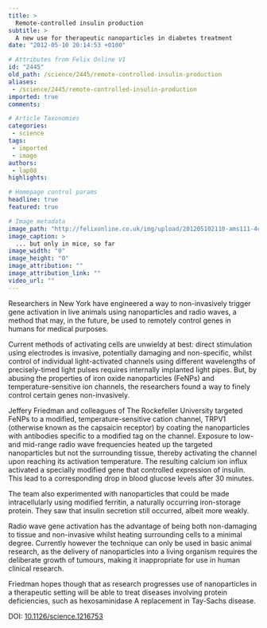 ```yaml
---
title: >
  Remote-controlled insulin production
subtitle: >
  A new use for therapeutic nanoparticles in diabetes treatment
date: "2012-05-10 20:14:53 +0100"

# Attributes from Felix Online V1
id: "2445"
old_path: /science/2445/remote-controlled-insulin-production
aliases:
 - /science/2445/remote-controlled-insulin-production
imported: true
comments:

# Article Taxonomies
categories:
 - science
tags:
 - imported
 - image
authors:
 - lap08
highlights:

# Homepage control params
headline: true
featured: true

# Image metadata
image_path: "http://felixonline.co.uk/img/upload/201205102110-ams111-4ceb4db26f1f3ff8370a5128df9beb06.gif"
image_caption: >
  ... but only in mice, so far
image_width: "0"
image_height: "0"
image_attribution: ""
image_attribution_link: ""
video_url: ""
---
```


Researchers in New York have engineered a way to non-invasively trigger gene activation in live animals using nanoparticles and radio waves, a method that may, in the future, be used to remotely control genes in humans for medical purposes.

Current methods of activating cells are unwieldy at best: direct stimulation using electrodes is invasive, potentially damaging and non-specific, whilst control of individual light-activated channels using different wavelengths of precisely-timed light pulses requires internally implanted light pipes. But, by abusing the properties of iron oxide nanoparticles (FeNPs) and temperature-sensitive ion channels, the researchers found a way to finely control certain genes non-invasively.

Jeffery Friedman and colleagues of The Rockefeller University targeted FeNPs to a modified, temperature-sensitive cation channel, TRPV1 (otherwise known as the capsaicin receptor) by coating the nanoparticles with antibodies specific to a modified tag on the channel. Exposure to low- and mid-range radio wave frequencies heated up the targeted nanoparticles but not the surrounding tissue, thereby activating the channel upon reaching its activation temperature. The resulting calcium ion influx activated a specially modified gene that controlled expression of insulin. This lead to a corresponding drop in blood glucose levels after 30 minutes.

The team also experimented with nanoparticles that could be made intracellularly using modified ferritin, a naturally occurring iron-storage protein. They saw that insulin secretion still occurred, albeit more weakly.

Radio wave gene activation has the advantage of being both non-damaging to tissue and non-invasive whilst heating surrounding cells to a minimal degree. Currently however the technique can only be used in basic animal research, as the delivery of nanoparticles into a living organism requires the deliberate growth of tumours, making it inappropriate for use in human clinical research.

Friedman hopes though that as research progresses use of nanoparticles in a therapeutic setting will be able to treat diseases involving protein deficiencies, such as hexosaminidase A replacement in Tay-Sachs disease.

DOI: [10.1126/science.1216753](http://www.sciencemag.org/content/336/6081/604.abstract)

